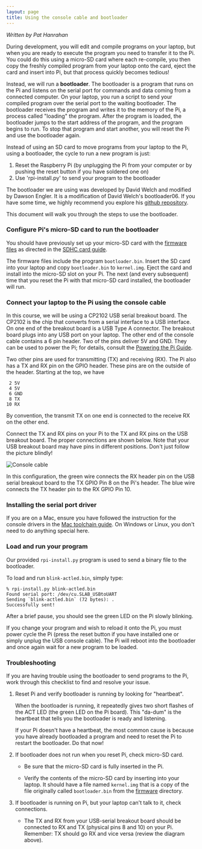 ```yaml
---
layout: page
title: Using the console cable and bootloader
---
```


*Written by Pat Hanrahan*

During development, you will edit and compile programs on your laptop,
but when you are ready to execute the program you need to transfer it to the Pi.
You could do this using a micro-SD card where each re-compile, you then
copy the freshly compiled program from your laptop onto the card, eject the
card and insert into Pi, but that process quickly becomes tedious!

Instead, we will run a __bootloader__. The bootloader is a program
that runs on the Pi and listens on the serial port for commands and data
coming from a connected computer. On your laptop, you run a script
to send your compiled program over the serial port to the waiting 
bootloader. The bootloader receives the program and writes it to the
memory of the Pi, a process called "loading" the program. After the
program is loaded, the bootloader jumps to the start address of the program,
and the program begins to run. To stop that program and start another,
you will reset the Pi and use the bootloader again.

Instead of using an SD card to move programs from your laptop to the Pi, 
using a bootloader, the cycle to run a new program is just:

1.  Reset the Raspberry Pi (by unplugging the Pi from your computer or by
    pushing the reset button if you have soldered one on)
2.  Use 'rpi-install.py' to send your program to the bootloader

The bootloader we are using was developed by David Welch and modified by Dawson
Engler. It is a modification of David Welch's bootloader06. 
If you have some time, we highly
recommend you explore his [github repository](https://github.com/dwelch67/raspberrypi).

This document will walk you through the steps to use the bootloader.

### Configure Pi's micro-SD card to run the bootloader

You should have previously set up your micro-SD card with the 
[firmware files](https://github.com/cs107e/cs107e.github.io/tree/master/firmware) 
as directed in the [SDHC card guide](/guides/sd).

The firmware files include the program `bootloader.bin`. Insert the SD card into your
laptop and copy `bootloader.bin` to `kernel.img`. Eject the card and install 
into the micro-SD slot on your Pi. The next (and every subsequent) time that you reset the
Pi with that micro-SD card installed, the bootloader will run.

### Connect your laptop to the Pi using the console cable

In this course, we will be using a CP2102 USB serial breakout board. The CP2102
is the chip that converts from a serial interface to a USB interface. On one
end of the breakout board is a USB Type A connector. The breakout board plugs
into any USB port on your laptop. The other end of the console cable contains a
6 pin header. Two of the pins deliver 5V and GND. They can be used to power the
Pi; for details, consult the [Powering the Pi Guide](/guides/power).

Two other pins are used for transmitting (TX) and receiving (RX). The Pi also
has a TX and RX pin on the GPIO header. These pins are on the outside of the
header. Starting at the top, we have

     2 5V
     4 5V
     6 GND
     8 TX 
    10 RX

By convention, the transmit TX on one end is connected to the receive RX on the
other end.

Connect the TX and RX pins on your Pi to the TX and RX pins on the USB breakout
board. The proper connections are shown below. Note that your USB breakout board
may have pins in different positions. Don't just follow the picture blindly!

![Console cable](/images/console.cable.zoom.jpg)

In this configuration, the green wire connects
the RX header pin on the USB serial breakout board
to the TX GPIO Pin 8 on the Pi's header.
The blue wire connects the TX header pin
to the RX GPIO Pin 10.

### Installing the serial port driver

If you are on a Mac, ensure you have followed the instruction for the console
drivers in the [Mac toolchain guide](/guides/mac_toolchain). On Windows or
Linux, you don't need to do anything special here.

### Load and run your program

Our provided `rpi-install.py` program is used to send a binary
file to the bootloader.  

To load and run `blink-actled.bin`, simply type:

    % rpi-install.py blink-actled.bin 
	Found serial port: /dev/cu.SLAB_USBtoUART
	Sending `blink-actled.bin` (72 bytes): .
	Successfully sent!
    
After a brief pause, you should see the green LED on the Pi slowly blinking.

If you change your program and wish to reload it onto the Pi, 
you must power cycle the Pi (press the reset button if you have installed 
one or simply unplug the USB console cable). The Pi will reboot into 
the bootloader and once again wait for a new program to be loaded.


### Troubleshooting 
<a name="troubleshooting"></a>

If you are having trouble using the bootloader to send programs
to the Pi, work through this checklist to find and resolve
your issue.

1. Reset Pi and verify bootloader is running by looking for "heartbeat".

	When the bootloader is running, it repeatedly gives 
	two short flashes of the ACT LED (the green LED on the Pi board).
	This "da-dum" is the heartbeat that tells you the 
	bootloader is ready and listening.

	If your Pi doesn't have a heartbeat, the most common cause is because
	you have already bootloaded a program and need to reset the Pi to
	restart the bootloader.	Do that now!  
	
2. If bootloader does not run when you reset Pi, check micro-SD card.

	- Be sure that the micro-SD card is fully inserted in the Pi.

	- Verify the contents of the micro-SD card by inserting into your
	laptop. It should have a file named `kernel.img` that is a copy
	of the file originally called `bootloader.bin` from the
	 [firmware](https://github.com/cs107e/cs107e.github.io/tree/master/firmware) directory.

3. If bootloader is running on Pi, but your laptop can't talk to it, check connections.

	- The TX and RX from your USB-serial breakout board should be connected to
	 RX and TX (physical pins 8 and 10) on your Pi.  Remember: TX should go RX and 
	 vice versa (review the diagram above).





